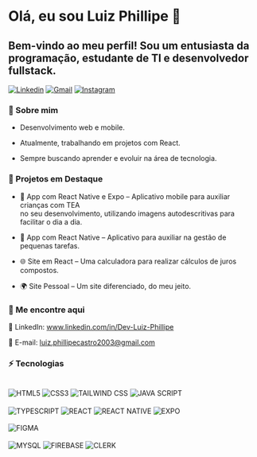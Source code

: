 # Olá, eu sou Luiz Phillipe 🚀

## Bem-vindo ao meu perfil! Sou um entusiasta da programação, estudante de TI e desenvolvedor fullstack.
[![Linkedin](https://img.shields.io/badge/LinkedIn-0077B5?style=for-the-badge&logo=linkedin&logoColor=white)](https://www.linkedin.com/in/dev-luiz-phillipe/)
[![Gmail](https://img.shields.io/badge/Gmail-D14836?style=for-the-badge&logo=gmail&logoColor=white)](mailto:luiz.phillipe2003@outlook.com)
[![Instagram](https://img.shields.io/badge/Instagram-E4405F?style=for-the-badge&logo=instagram&logoColor=white)](https://www.instagram.com/luiz.castroo)

### 🚀 Sobre mim

- Desenvolvimento web e mobile.

- Atualmente, trabalhando em projetos com React.

- Sempre buscando aprender e evoluir na área de tecnologia.

### 💾 Projetos em Destaque

- 📱 App com React Native e Expo – Aplicativo mobile para auxiliar crianças com TEA <br> no seu desenvolvimento, utilizando imagens autodescritivas para facilitar o dia a dia.

- 📱 App com React Native – Aplicativo para auxiliar na gestão de pequenas tarefas.

- 🌐 Site em React – Uma calculadora para realizar cálculos de juros compostos.

- 🌍 Site Pessoal – Um site diferenciado, do meu jeito.

### 📡 Me encontre aqui

🔗 LinkedIn: www.linkedin.com/in/Dev-Luiz-Phillipe

📩 E-mail: luiz.phillipecastro2003@gmail.com


### ⚡ Tecnologias

<div style="display: inline_block, align-items:center" ><br/>
    <img align= "center" alt= "HTML5" src="https://img.shields.io/badge/HTML5-E34F26?style=for-the-badge&logo=html5&logoColor=white" />
    <img align= "center" alt= "CSS3" src="https://img.shields.io/badge/CSS3-1572B6?style=for-the-badge&logo=css3&logoColor=white" />
    <img align= "center" alt= "TAILWIND CSS" src="https://img.shields.io/badge/Tailwind_CSS-38B2AC?style=for-the-badge&logo=tailwind-css&logoColor=white" /> 
    <img align= "center" alt= "JAVA SCRIPT" src="https://img.shields.io/badge/JavaScript-F7DF1E?style=for-the-badge&logo=javascript&logoColor=black" />
    <br><br>
    <img align= "center" alt= "TYPESCRIPT" src="https://img.shields.io/badge/TypeScript-007ACC?style=for-the-badge&logo=typescript&logoColor=white" />
    <img align= "center" alt= "REACT" src="https://img.shields.io/badge/React-20232A?style=for-the-badge&logo=react&logoColor=61DAFB" /> 
    <img align= "center" alt= "REACT NATIVE" src="https://img.shields.io/badge/React_Native-20232A?style=for-the-badge&logo=react&logoColor=61DAFB" />
    <img align="center" alt="EXPO" src="https://github.com/user-attachments/assets/2096e11e-5bc9-48a5-a70a-c2dd8c0b9e62" />
    <br><br>
    <img align= "center" alt= "FIGMA" src="https://img.shields.io/badge/Figma-F24E1E?style=for-the-badge&logo=figma&logoColor=white" /> <br><br>
    <img align= "center" alt= "MYSQL" src="https://img.shields.io/badge/MySQL-005C84?style=for-the-badge&logo=mysql&logoColor=white" />
    <img align="center" alt="FIREBASE" src="https://github.com/user-attachments/assets/c0403ad0-7158-4647-a65a-d6d3f2e8a92e" />
    <img align="center" alt="CLERK" src="https://img.shields.io/badge/github.com%2Fclerk-grey?style=for-the-badge&logo=clerk&logoColor=ffffff&color=6c47ff" />
</div>
<!-- [Snake animation](https://github.com/Dev-LuizPhillipe/Dev-LuizPhillipe/blob/output/github-contribution-grid-snake.svg) --!>
